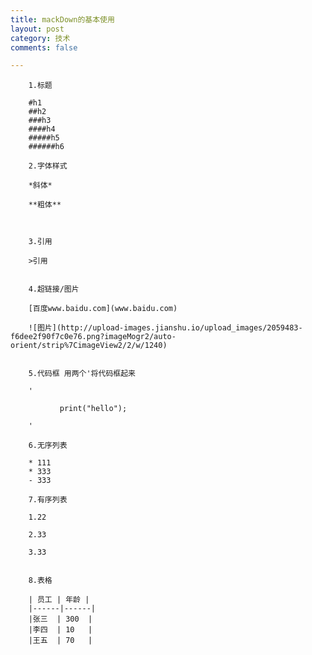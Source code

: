 ```yaml
---
title: mackDown的基本使用
layout: post
category: 技术
comments: false

---
```







		
		1.标题
		
		#h1
		##h2
		###h3
		####h4
		#####h5
		######h6
		
		2.字体样式
		
		*斜体*
		
		**粗体**
		
		
		
		3.引用
		
		>引用
		
		
		4.超链接/图片
		
		[百度www.baidu.com](www.baidu.com)
		
		![图片](http://upload-images.jianshu.io/upload_images/2059483-f6dee2f90f7c0e76.png?imageMogr2/auto-orient/strip%7CimageView2/2/w/1240)
		
		
		5.代码框 用两个'将代码框起来
		
		'
		 
		       print("hello"); 
		
		'
		
		6.无序列表
		
		* 111
		* 333
		- 333
		
		7.有序列表
		
		1.22
		
		2.33
		
		3.33
		
		
		8.表格
		
		| 员工 | 年龄 |
		|------|------|
		|张三  | 300  |
		|李四  | 10   |
	   	|王五  | 70   |

